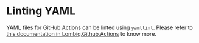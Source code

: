 # Linting YAML

YAML files for GitHub Actions can be linted using `yamllint`. Please refer to [this documentation in Lombiq.Github.Actions](/tools/Lombiq.GitHub.Actions/Docs/Workflows/Productivity/YamlLinting.md) to know more.
